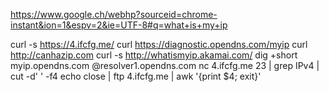 https://www.google.ch/webhp?sourceid=chrome-instant&ion=1&espv=2&ie=UTF-8#q=what+is+my+ip

curl -s https://4.ifcfg.me/
curl https://diagnostic.opendns.com/myip
curl http://canhazip.com
curl -s http://whatismyip.akamai.com/
dig +short myip.opendns.com @resolver1.opendns.com
nc 4.ifcfg.me 23 | grep IPv4 | cut -d' ' -f4
echo close | ftp 4.ifcfg.me | awk '{print $4; exit}'

